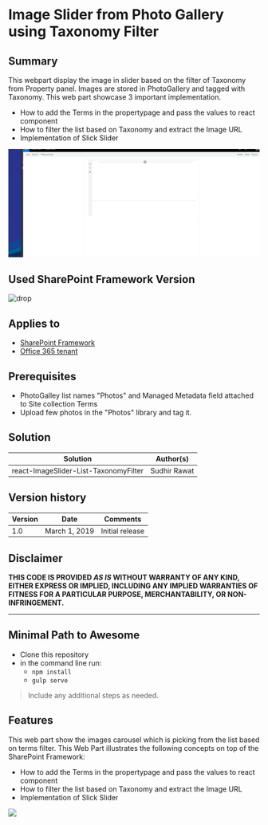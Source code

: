 # Image Slider from Photo Gallery using Taxonomy Filter

## Summary
This webpart display the image in slider based on the filter of Taxonomy from Property panel. Images are stored in PhotoGallery and tagged with Taxonomy. This web part showcase 3 important implementation.

- How to add the Terms in the propertypage and pass the values to react component
- How to filter the list based on Taxonomy and extract the Image URL
- Implementation of Slick Slider

![preview](./assets/ImageSlider.gif)

## Used SharePoint Framework Version 
![drop](https://img.shields.io/badge/version-1.6.0-green.svg)

## Applies to

* [SharePoint Framework](https://docs.microsoft.com/sharepoint/dev/spfx/sharepoint-framework-overview)
* [Office 365 tenant](https://docs.microsoft.com/sharepoint/dev/spfx/set-up-your-development-environment)

## Prerequisites
 
- PhotoGalley list names "Photos" and Managed Metadata field attached to Site collection Terms
- Upload few photos in the "Photos" library and tag it.

## Solution

Solution|Author(s)
--------|---------
react-ImageSlider-List-TaxonomyFilter | Sudhir Rawat 

## Version history

Version|Date|Comments
-------|----|--------
1.0|March 1, 2019 |Initial release

## Disclaimer
**THIS CODE IS PROVIDED *AS IS* WITHOUT WARRANTY OF ANY KIND, EITHER EXPRESS OR IMPLIED, INCLUDING ANY IMPLIED WARRANTIES OF FITNESS FOR A PARTICULAR PURPOSE, MERCHANTABILITY, OR NON-INFRINGEMENT.**

---

## Minimal Path to Awesome

- Clone this repository
- in the command line run:
  - `npm install`
  - `gulp serve`

> Include any additional steps as needed.

## Features
This web part show the images carousel which is picking from the list based on terms filter. 
This Web Part illustrates the following concepts on top of the SharePoint Framework:


- How to add the Terms in the propertypage and pass the values to react component
- How to filter the list based on Taxonomy and extract the Image URL
- Implementation of Slick Slider

<img src="https://telemetry.sharepointpnp.com/sp-dev-fx-webparts/samples/react-image-slider-list-taxonomy-filter" />
